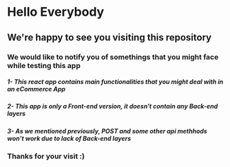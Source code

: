 # Hello Everybody
## We're happy to see you visiting this repository
### We would like to notify you of somethings that you might face while testing this app
##### 1- This react app contains main functionalities that you might deal with in an eCommerce App
##### 2- This app is only a Front-end version, it doesn't contain any Back-end layers
##### 3- As we mentioned previously, POST and some other api methhods won't work due to lack of Back-end layers
### Thanks for your visit :)
